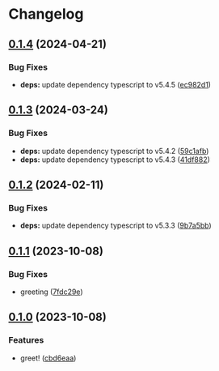 # Changelog

## [0.1.4](https://github.com/korosuke613/typescript-action-template/compare/v0.1.3...v0.1.4) (2024-04-21)


### Bug Fixes

* **deps:** update dependency typescript to v5.4.5 ([ec982d1](https://github.com/korosuke613/typescript-action-template/commit/ec982d1e24e6842e9506c01567cac125c4bedd1b))

## [0.1.3](https://github.com/korosuke613/typescript-action-template/compare/v0.1.2...v0.1.3) (2024-03-24)


### Bug Fixes

* **deps:** update dependency typescript to v5.4.2 ([59c1afb](https://github.com/korosuke613/typescript-action-template/commit/59c1afb1a302fa71e6c0b76846c5877a9862ff8a))
* **deps:** update dependency typescript to v5.4.3 ([41df882](https://github.com/korosuke613/typescript-action-template/commit/41df8825260122fc4b3732b60b9c44611678debc))

## [0.1.2](https://github.com/korosuke613/typescript-action-template/compare/v0.1.1...v0.1.2) (2024-02-11)


### Bug Fixes

* **deps:** update dependency typescript to v5.3.3 ([9b7a5bb](https://github.com/korosuke613/typescript-action-template/commit/9b7a5bb1a3390bae0f68e1e4cbb36387690392e7))

## [0.1.1](https://github.com/korosuke613/typescript-action-template/compare/v0.1.0...v0.1.1) (2023-10-08)


### Bug Fixes

* greeting ([7fdc29e](https://github.com/korosuke613/typescript-action-template/commit/7fdc29e75a684500a6b3b886ca1559cf0ced49c3))

## [0.1.0](https://github.com/korosuke613/typescript-action-template/compare/v0.0.0...v0.1.0) (2023-10-08)


### Features

* greet! ([cbd6eaa](https://github.com/korosuke613/typescript-action-template/commit/cbd6eaa9dfaba50ad691545f90bfa17107816438))
